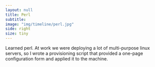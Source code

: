 ```yaml
---
layout: null
title: Perl
subtitle:
image: "img/timeline/perl.jpg"
side: right
size: tiny
---
```

Learned perl. At work we were deploying a lot of multi-purpose linux servers, so I wrote a provisioning script that provided a one-page configuration form and applied it to the machine.
